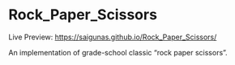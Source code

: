# Rock_Paper_Scissors
Live Preview: https://saigunas.github.io/Rock_Paper_Scissors/

An implementation of grade-school classic “rock paper scissors”.
